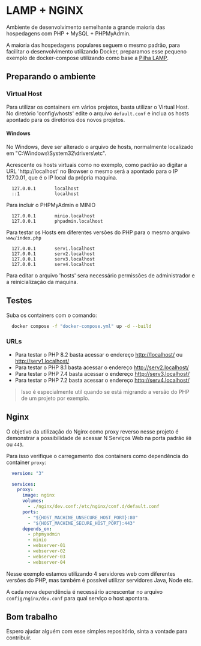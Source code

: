 # LAMP + NGINX

Ambiente de desenvolvimento semelhante a grande maioria das hospedagens com PHP + MySQL + PHPMyAdmin.

A maioria das hospedagens populares seguem o mesmo padrão, para facilitar o desenvolvimento utilizando Docker, preparamos esse pequeno exemplo de docker-compose utilizando como base a [Pilha LAMP]().

## Preparando o ambiente

### Virtual Host

Para utilizar os containers em vários projetos, basta utilizar o Virtual Host. No diretório 'config\vhosts' edite o arquivo `default.conf` e inclua os hosts apontado para os diretórios dos novos projetos.

#### Windows

No Windows, deve ser alterado o arquivo de hosts, normalmente localizado em "C:\Windows\System32\drivers\etc".

Acrescente os hosts virtuais como no exemplo, como padrão ao digitar a URL 'http://localhost' no Browser o mesmo será a apontado para o IP 127.0.01, que é o IP local da própria maquina.

```
  127.0.0.1       localhost
  ::1             localhost
```

Para incluir o PHPMyAdmin e MINIO 

```
  127.0.0.1       minio.localhost
  127.0.0.1       phpadmin.localhost
```

Para testar os Hosts em diferentes versões do PHP para o mesmo arquivo `www/index.php`

```
  127.0.0.1       serv1.localhost
  127.0.0.1       serv2.localhost
  127.0.0.1       serv3.localhost
  127.0.0.1       serv4.localhost
```

Para editar o arquivo 'hosts' sera necessário permissões de administrador e a reinicialização da maquina.

## Testes

Suba os containers com o comando:

```bash
  docker compose -f "docker-compose.yml" up -d --build
```

### URLs

- Para testar o PHP 8.2 basta acessar o endereço <http://localhost/> ou <http://serv1.localhost/>
- Para testar o PHP 8.1 basta acessar o endereço <http://serv2.localhost/>
- Para testar o PHP 7.4 basta acessar o endereço <http://serv3.localhost/>
- Para testar o PHP 7.2 basta acessar o endereço <http://serv4.localhost/>

> Isso é especialmente util quando se está migrando a versão do PHP de um projeto por exemplo.

## Nginx 

O objetivo da utilização do Nginx como proxy reverso nesse projeto é demonstrar a possibilidade de acessar N Serviços Web na porta padrão `80` ou  `443`.

Para isso verifique o carregamento dos containers como dependência do container `proxy`:

```yml
  version: "3"

  services:
    proxy:
      image: nginx
      volumes:
        - ./nginx/dev.conf:/etc/nginx/conf.d/default.conf
      ports:
        - "${HOST_MACHINE_UNSECURE_HOST_PORT}:80"
        - "${HOST_MACHINE_SECURE_HOST_PORT}:443"
      depends_on:
        - phpmyadmin
        - minio
        - webserver-01
        - webserver-02
        - webserver-03
        - webserver-04
```

Nesse exemplo estamos utilizando 4 servidores web com diferentes versões do PHP, mas também é possível utilizar servidores Java, Node etc.

A cada nova dependência é necessário acrescentar no arquivo `config/nginx/dev.conf` para qual serviço o host apontara. 

## Bom trabalho

Espero ajudar alguém com esse simples repositório, sinta a vontade para contribuir.